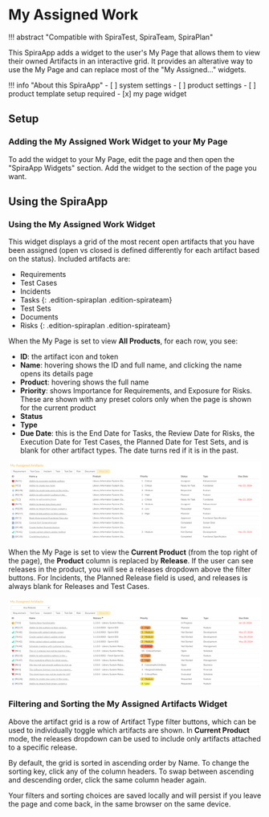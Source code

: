 # My Assigned Work
!!! abstract "Compatible with SpiraTest, SpiraTeam, SpiraPlan"

This SpiraApp adds a widget to the user's My Page that allows them to view their owned Artifacts in an interactive grid. It provides an alterative way to use the My Page and can replace most of the "My Assigned..." widgets.

!!! info "About this SpiraApp"
    - [ ] system settings
    - [ ] product settings 
    - [ ] product template setup required
    - [x] my page widget


## Setup
### Adding the My Assigned Work Widget to your My Page
To add the widget to your My Page, edit the page and then open the "SpiraApp Widgets" section. Add the widget to the section of the page you want.


## Using the SpiraApp
### Using the My Assigned Work Widget
This widget displays a grid of the most recent open artifacts that you have been assigned (open vs closed is defined differently for each artifact based on the status). Included artifacts are: 

- Requirements
- Test Cases
- Incidents
- Tasks 
    {: .edition-spiraplan .edition-spirateam}
- Test Sets
- Documents
- Risks 
    {: .edition-spiraplan .edition-spirateam}

When the My Page is set to view **All Products**, for each row, you see:

- **ID**: the artifact icon and token
- **Name**: hovering shows the ID and full name, and clicking the name opens its details page
- **Product**: hovering shows the full name
- **Priority**: shows Importance for Requirements, and Exposure for Risks. These are shown with any preset colors only when the page is shown for the current product
- **Status**
- **Type**
- **Due Date**: this is the End Date for Tasks, the Review Date for Risks, the Execution Date for Test Cases, the Planned Date for Test Sets, and is blank for other artifact types. The date turns red if it is in the past. 

![Widget showing owned artifacts in a table with a set of buttons above that include the artifact type names and "Show All".](img/assignedartifacts-all-products.png)

When the My Page is set to view the **Current Product** (from the top right of the page), the **Product** column is replaced by **Release**. If the user can see releases in the product, you will see a releases dropdown above the filter buttons. For Incidents, the Planned Release field is used, and releases is always blank for Releases and Test Cases.

![Widget showing owned artifacts in a table with a set of buttons above that include the artifact type names and "Show All", and a selection box above the buttons that says "Any Release"](img/assignedartifacts-current-product.png)

### Filtering and Sorting the My Assigned Artifacts Widget
Above the artifact grid is a row of Artifact Type filter buttons, which can be used to individually toggle which artifacts are shown. In **Current Product** mode, the releases dropdown can be used to include only artifacts attached to a specific release.

By default, the grid is sorted in ascending order by Name. To change the sorting key, click any of the column headers. To swap between ascending and descending order, click the same column header again.

Your filters and sorting choices are saved locally and will persist if you leave the page and come back, in the same browser on the same device.